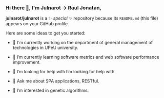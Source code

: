 ### Hi there 👋, I'm Julnarot -> Raul Jonatan,


**julnarot/julnarot** is a ✨ _special_ ✨ repository because its `README.md` (this file) appears on your GitHub profile.

Here are some ideas to get you started:

- 🔭 I'm currently working on the department of general management of technologies in UPeU university.
- 🌱 I’m currently learning software metrics and web software performance improvement.

- 🤔 I’m looking for help with I’m looking for help with.
- 💬 Ask me about SPA applications, RESTful.
- :eyes: I’m interested in genetic algorithms.


